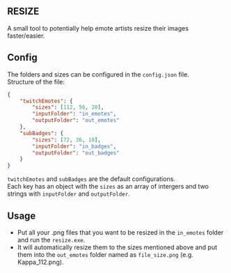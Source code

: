 ## RESIZE

A small tool to potentially help emote artists resize their images faster/easier.

## Config

The folders and sizes can be configured in the `config.json` file.   
Structure of the file:
```json
{
    "twitchEmotes": {
        "sizes": [112, 56, 28],
        "inputFolder": "in_emotes", 
        "outputFolder": "out_emotes"
    },
    "subBadges": {
        "sizes": [72, 36, 18],
        "inputFolder": "in_badges",
        "outputFolder": "out_badges"
    }    
}
```
`twitchEmotes` and `subBadges` are the default configurations.    
Each key has an object with the `sizes` as an array of intergers and two strings with `inputFolder` and `outputFolder`.

## Usage

- Put all your .png files that you want to be resized in the `in_emotes` folder and run the `resize.exe`.     
- It will automatically resize them to the sizes mentioned above and put them into the `out_emotes` folder named as `file_size.png` (e.g. Kappa_112.png).
